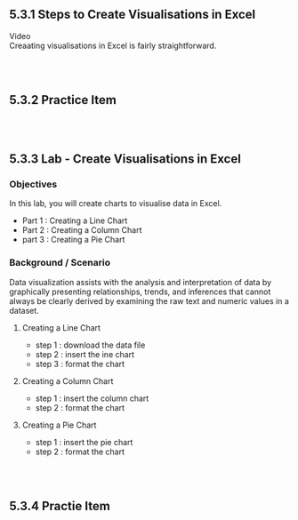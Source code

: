 ## 5.3.1 Steps to Create Visualisations in Excel

Video
<br/>
Creaating visualisations in Excel is fairly straightforward. 

<br/><br/>

## 5.3.2 Practice Item

<br/><br/>

## 5.3.3 Lab - Create Visualisations in Excel

### Objectives
In this lab, you will create charts to visualise data in Excel.
- Part 1 : Creating a Line Chart
- Part 2 : Creating a Column Chart
- part 3 : Creating a Pie Chart


### Background / Scenario
Data visualization assists with the analysis and interpretation of data by graphically presenting relationships, trends, and inferences that cannot always be clearly derived by examining the raw text and numeric values in a dataset.

1. Creating a Line Chart
    - step 1 : download the data file
    - step 2 : insert the ine chart
    - step 3 : format the chart

2. Creating a Column Chart
    - step 1 : insert the column chart
    - step 2 : format the chart

3. Creating a Pie Chart
    - step 1 : insert the pie chart
    - step 2 : format the chart

<br/><br/>

## 5.3.4 Practie Item

<br/><br/>
